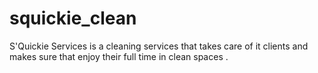 # squickie_clean
S'Quickie Services is a cleaning services that takes care of it clients and makes sure that enjoy their full time in clean spaces .
